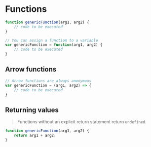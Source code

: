 # Functions

``` javascript
function genericFunction(arg1, arg2) {
    // code to be executed
}

// You can assign a function to a variable
var genericFunction = function(arg1, arg2) {
    // code to be executed
}
```

## Arrow functions

``` javascript
// Arrow functions are always anonymous
var genericFunction = (arg1, arg2) => {
    // code to be executed
}
```

## Returning values

> Functions without an explicit return statement return `undefined`.

``` javascript
function genericFunction(arg1, arg2) {
    return arg1 + arg2;
}
```

